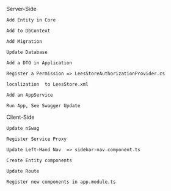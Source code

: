 Server-Side 

    Add Entity in Core 

    Add to DbContext 

    Add Migration 

    Update Database 

    Add a DTO in Application 

    Register a Permission => LeesStoreAuthorizationProvider.cs 

    localization  to LeesStore.xml  

    Add an AppService 

    Run App, See Swagger Update  

 

Client-Side 

    Update nSwag 

    Register Service Proxy 

    Update Left-Hand Nav  => sidebar-nav.component.ts 

    Create Entity components 

    Update Route 

    Register new components in app.module.ts 
